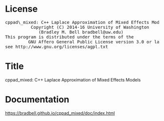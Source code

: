 # License
<pre>
cppad\_mixed: C++ Laplace Approximation of Mixed Effects Models
          Copyright (C) 2014-16 University of Washington
             (Bradley M. Bell bradbell@uw.edu)
This program is distributed under the terms of the
	     GNU Affero General Public License version 3.0 or later
see http://www.gnu.org/licenses/agpl.txt
</pre>

# Title
cppad\_mixed: C++ Laplace Approximation of Mixed Effects Models

# Documentation
https://bradbell.github.io/cppad_mixed/doc/index.html


